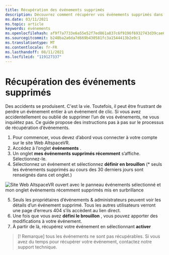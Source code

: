 ```yaml
---
title: Récupération des événements supprimés
description: Découvrez comment récupérer vos événements supprimés dans AltspaceVR.
ms.date: 03/11/2021
ms.topic: article
keywords: événements
ms.openlocfilehash: af9f7a7733e6a55e52f7ed861a837c6f9196f6932743d39cae69688e4717b9c6
ms.sourcegitcommit: b248ba2a6da7d669b430581fc3a1544413b2e9c1
ms.translationtype: MT
ms.contentlocale: fr-FR
ms.lasthandoff: 08/11/2021
ms.locfileid: "119127337"
---
```

# <a name="recovering-deleted-events"></a>Récupération des événements supprimés

Des accidents se produisent. C'est la vie. Toutefois, il peut être frustrant de perdre un événement entier à un événement de clic. Si vous avez accidentellement ou oublié de supprimer l’un de vos événements, ne vous inquiétez pas. Ce guide propose des instructions pas à pas sur le processus de récupération d’événements.

1. Pour commencer, vous devez d’abord vous connecter à votre compte sur le site Web AltspaceVR.
2. Accédez à l’onglet **événements** .
3. Un onglet **mes événements supprimés récemment** s’affiche. Sélectionnez-le.
4. Sélectionnez un événement et sélectionnez **définir en brouillon** (* seuls les événements supprimés au cours des 30 derniers jours sont renseignés dans cet onglet.)

![Site Web AltspaceVR ouvert avec le panneau événements sélectionné et mon onglet événements récemment supprimés mis en surbrillance](images/recovering-deleted-events.png)

5. Seuls les propriétaires d’événements & administrateurs peuvent voir les détails d’un événement supprimé. Tous les autres utilisateurs verront une page d’erreurs 404 s’ils accèdent au lien direct.
6. Une fois que vous avez **défini le brouillon** , vous pouvez apporter des modifications à votre événement.
7. À partir de là, récupérez votre événement en sélectionnant **activer**

> [! Remarque] tous les événements ne sont pas récupérables. Si vous avez du temps pour récupérer votre événement, contactez notre support technique.